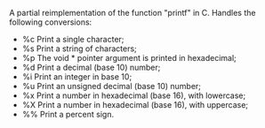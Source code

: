 A partial reimplementation of the function "printf" in C. Handles the following conversions:

- %c Print a single character;
- %s Print a string of characters;
- %p The void * pointer argument is printed in hexadecimal;
- %d Print a decimal (base 10) number;
- %i Print an integer in base 10;
- %u Print an unsigned decimal (base 10) number;
- %x Print a number in hexadecimal (base 16), with lowercase;
- %X Print a number in hexadecimal (base 16), with uppercase;
- %% Print a percent sign.
